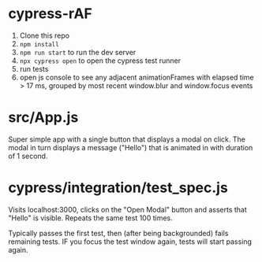 # cypress-rAF

1. Clone this repo
2. `npm install`
3. `npm run start` to run the dev server
4. `npx cypress open` to open the cypress test runner
5. run tests
6. open js console to see any adjacent animationFrames with elapsed time > 17 ms, grouped by most recent window.blur and window.focus events


# src/App.js
Super simple app with a single button that displays a modal on click. The modal in turn displays a message ("Hello") that is animated in with duration of 1 second.

# cypress/integration/test_spec.js
Visits localhost:3000, clicks on the "Open Modal" button and asserts that "Hello" is visible. Repeats the same test 100 times.

Typically passes the first test, then (after being backgrounded) fails remaining tests. IF you focus the test window again, tests will start passing again.